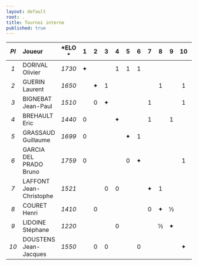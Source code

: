 ```yaml
---
layout: default
root: .
title: Tournoi interne
published: true
---
```



|*Pl*|  **Joueur** |   *ELO *          |1 |2 |3 |4 |5 |6 |7 |8 |9 |10|**Pts**|
|:-:|:------------------------ |:---------: |:-:|:-:|:-:|:-:|:-:|:-:|:-:|:-:|:-:|:-:|:-:|
|*1*| DORIVAL Olivier         | *1730* |&#10022;| | |1|1|1| | | | |**3**|
|*2*| GUERIN Laurent          | *1650* | |&#10022;|1| | | | |1| |1|**3**|
|*3*| BIGNEBAT Jean-Paul      | *1510* | |0|&#10022;| | | |1| | |1|**2**|
|*4*| BREHAULT Eric           | *1440* |0| | |&#10022;| | |1| |1| |**2**|
|*5*| GRASSAUD Guillaume      | *1699* |0| | | |&#10022;|1| | | | |**1**|
|*6*| GARCIA DEL PRADO Bruno  | *1759* |0| | | |0|&#10022;| | | |1|**1**|
|*7*| LAFFONT Jean-Christophe | *1521* | | |0|0| | |&#10022;|1| | |**1**|
|*8*| COURET Henri            | *1410* | |0| | | | |0|&#10022;|&#189;| |**0,5**|
|*9*| LIDOINE Stéphane        | *1220* | | | |0| | | |&#189;|&#10022;| |**0,5**|
|*10*| DOUSTENS Jean-Jacques  | *1550* | |0|0| | |0| | | |&#10022;|**0**|

